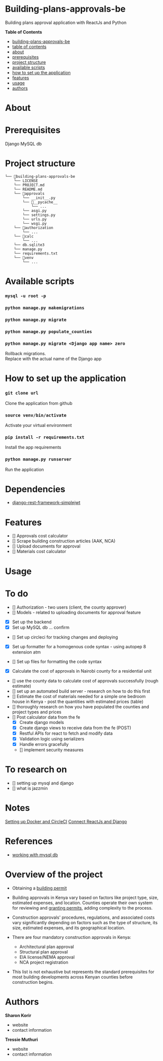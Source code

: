 # Building-plans-approvals-be
Building plans approval application with ReactJs and Python

<!-- START doctoc generated TOC please keep comment here to allow auto update -->
<!-- DON'T EDIT THIS SECTION, INSTEAD RE-RUN doctoc TO UPDATE -->
**Table of Contents**

- [building-plans-approvals-be](#building-plans-approvals-be)
- [table of contents](#table-of-contents)
- [about](#about)
- [prerequisites](#prerequisites)
- [project structure](#project-structure)
- [available scripts](#available-scripts)
- [how to set up the application](#how-to-set-up-the-application)
- [features](#features)
- [usage](#usage)
- [authors](#authors)

<!-- END doctoc generated TOC please keep comment here to allow auto update -->

# About

# Prerequisites
Django
MySQL db

# Project structure
```
└── 📁building-plans-approvals-be
    └── LICENSE
    └── PROJECT.md
    └── README.md
    └── 📁approvals
        └── __init__.py
        └── 📁__pycache__
            └── ...
        └── asgi.py
        └── settings.py
        └── urls.py
        └── wsgi.py
    └── 📁authorization
        └── ...
    └── 📁calc
        └── ...
    └── db.sqlite3
    └── manage.py
    └── requirements.txt
    └── 📁venv
        └── ...
```

# Available scripts

### `mysql -u root -p`

### `python manage.py makemigrations`

### `python manage.py migrate`

### `python manage.py populate_counties`

### `python manage.py migrate <Django app name> zero`
Rollback migrations.\
Replace with the actual name of the Django app


# How to set up the application

### `git clone url`
Clone the application from github

### `source venv/bin/activate`
Activate your virtual environment

### `pip install -r requirements.txt`
Install the app requirements

### `python manage.py runserver`
Run the application

# Dependencies
- [django-rest-framework-simplejwt](https://django-rest-framework-simplejwt.readthedocs.io/en/latest/getting_started.html)


# Features

* [] Approvals cost calculator
* [] Scrape building construction articles (AAK, NCA)
* [] Upload documents for approval
* [] Materials cost calculator

# Usage

# To do
* [] Authorization - two users (client, the county approver)
* [] Models - related to uploading documents for approval feature
* [x] Set up the backend
* [x] Set up MySQL db ... confirm
* [] Set up circleci for tracking changes and deploying
* [x] Set up formatter for a homogenous code syntax - using autopep 8 extension atm
* [] Set up files for formatting the code syntax
* [x] Calculate the cost of approvals in Nairobi county for a residential unit
* [] use the county data to calculate cost of approvals successfully (rough estimate)
* [] set up an automated build server - research on how to do this first
* [] Estimate the cost of materials needed for a simple one bedroom house in Kenya - post the quantities with estimated prices (table)
* [] thoroughly research on how you have populated the counties and project types and prices
* [] Post calculator data from the fe
    * [x] Create django models
    * [x] Create django views to receive data from the fe (POST)
    * [x] Restful APIs for react to fetch and modify data
    * [x] Validation logic using serializers
    * [x] Handle errors gracefully 
    * [] implement security measures


# To research on
* [] setting up mysql and django
* [] what is jazzmin

# Notes
[Setting up Docker and CircleCI](https://circleci.com/blog/continuous-integration-for-django-projects/)
[Connect ReactJs and Django](https://medium.com/@devsumitg/how-to-connect-reactjs-django-framework-c5ba268cb8be)


# References
- [working with mysql db](https://blog.devart.com/mysql-command-line-client.html#How-to-use-MySQL-command-line-client?)

# Overview of the project
- Obtaining a [building permit](https://buildhub.aak.or.ke/approval)
- Building approvals in Kenya vary based on factors like project type, size, estimated expenses, and location. Counties operate their own system for reviewing and [granting permits](https://www.buyrentkenya.com/discover/step-by-step-process-of-obtaining-building-permits-in-kenya#:~:text=There%20are%20four%20mandatory%20construction,EIA%20license%2FNEMA%20approval), adding complexity to the process.
- Construction approvals' procedures, regulations, and associated costs vary significantly depending on factors such as the type of structure, its size, estimated expenses, and its geographical location.
- There are four mandatory construction approvals in Kenya:
    - Architectural plan approval
    - Structural plan approval
    - EIA license/NEMA approval
    - NCA project registration

- This list is not exhaustive but represents the standard prerequisites for most building developments across Kenyan counties before construction begins.

# Authors

**Sharon Korir**
- website
- contact information

**Tressie Muthuri**
- website
- contact information